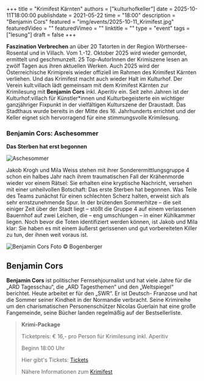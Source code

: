 +++
title = "Krimifest Kärnten"
authors = ["kulturhofkeller"]
date = 2025-10-11T18:00:00
publishdate = 2021-05-22
time = "18:00"
description = "Benjamin Cors"
featured = "img/events/2025-10-11_Krimifest.jpg"
featuredVideo = ""
featuredVimeo = ""
linktitle = ""
type = "event"
tags = ["lesung"]
draft = false
+++


**Faszination Verbrechen** an über 20 Tatorten in der Region Wörthersee-Rosental und in Villach. Vom 1.-12. Oktober 2025 wird wieder gemordet, ermittelt und geschmunzelt. 25 Top-AutorInnen der Krimiszene lesen an zwölf Tagen aus ihren aktuellen Werken. Auch 2025 wird der Österreichische Krimipreis wieder offiziell im Rahmen des Krimifest Kärnten verliehen.
Und das Krimifest macht auch wieder Halt im Kulturhof.
Der Verein kult:villach lädt gemeinsam mit dem Krimifest Kärnten zur Krimilesung mit **Benjamin Cors** inkl. Aperitiv ein. Seit zehn Jahren ist der Kulturhof:villach für Künstler\*innen und Kulturbegeisterte ein wichtiger ganzjähriger Fixpunkt in der vielfältigen Kulturszene der Draustadt. Das Stadthaus wurde bereits in der Mitte des 16. Jahrhunderts errichtet und der Keller eignet sich hervorragend für eine stimmungsvolle Krimilesung. 

### Benjamin Cors: Aschesommer
**Das Sterben hat erst begonnen**

![Aschesommer](/img/events/2025-10-11_Cors_Aschesommer.jpg)

Jakob Krogh und Mila Weiss stehen mit ihrer Sonderermittlungsgruppe 4 schon ein halbes Jahr nach
ihrem traumatischen Fall der Krähenmorde wieder vor einem Rätsel: Sie erhalten eine kryptische
Nachricht, versehen mit einer unheilvollen Botschaft: Das erste Sterben hat begonnen. Was Teile des
Teams zunächst für einen schlechten Scherz halten, erweist sich als sehr ernstzunehmende Spur. In
der brütenden Sommerhitze – die seit einiger Zeit über der Stadt liegt – stößt die Gruppe 4 auf einem
verlassenen Bauernhof auf zwei Leichen, die – eng umschlungen – in einer Kühlkammer liegen. Noch
bevor die Toten identifiziert werden können, ist Jakob und Mila klar: Sie haben es mit einem äußerst
gerissenen und gut vorbereiteten Killer zu tun, der ihnen weit voraus ist.

![Benjamin Cors](/img/events/2025-10-11_Cors_Benjamin_c_Bogenberger.jpg)
Foto © Bogenberger

## Benjamin Cors

**Benjamin Cors** ist politischer Fernsehjournalist und hat viele Jahre für die „ARD Tagesschau“, die „ARD Tagesthemen“ und den „Weltspiegel“ berichtet. Heute arbeitet er für den „SWR“. Er ist Deutsch- Franzose und hat die Sommer seiner Kindheit in der Normandie verbracht. Seine Krimireihe um den charismatischen Personenschützer Nicolas Guerlain hat eine große Fangemeinde, seine Bücher landen regelmäßig auf der Bestsellerliste.


> **Krimi-Package**
>
> Ticketpreis: € 16,- pro Person für Krimilesung inkl. Aperitiv
>
> Beginn 18:00 Uhr
>
> Hier gibt's Tickets:
> [Tickets](https://shop.paylogic.com/d8f06636754245e08542547d13fa8b36/)
>
> Nähere Informationen zum [Krimifest](https://www.woerthersee.com/krimifest/)



